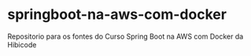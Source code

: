 # springboot-na-aws-com-docker
Repositorio para os fontes do Curso Spring Boot na AWS com Docker da Hibicode
